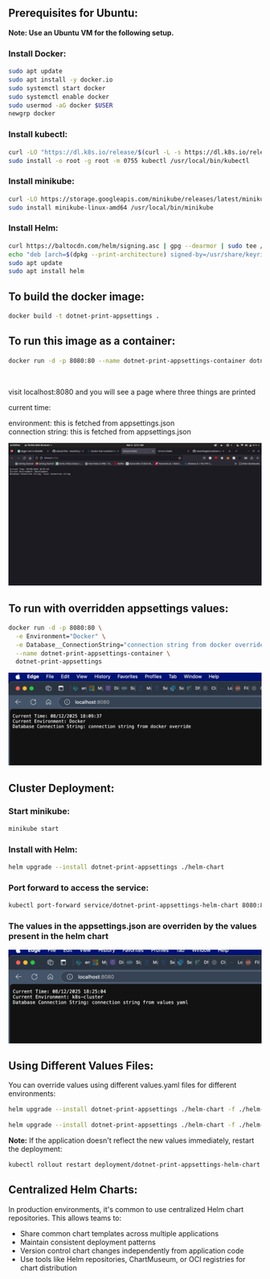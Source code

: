 ## Prerequisites for Ubuntu:

**Note: Use an Ubuntu VM for the following setup.**

### Install Docker:
```bash
sudo apt update
sudo apt install -y docker.io
sudo systemctl start docker
sudo systemctl enable docker
sudo usermod -aG docker $USER
newgrp docker
```

### Install kubectl:
```bash
curl -LO "https://dl.k8s.io/release/$(curl -L -s https://dl.k8s.io/release/stable.txt)/bin/linux/amd64/kubectl"
sudo install -o root -g root -m 0755 kubectl /usr/local/bin/kubectl
```

### Install minikube:
```bash
curl -LO https://storage.googleapis.com/minikube/releases/latest/minikube-linux-amd64
sudo install minikube-linux-amd64 /usr/local/bin/minikube
```

### Install Helm:
```bash
curl https://baltocdn.com/helm/signing.asc | gpg --dearmor | sudo tee /usr/share/keyrings/helm.gpg > /dev/null
echo "deb [arch=$(dpkg --print-architecture) signed-by=/usr/share/keyrings/helm.gpg] https://baltocdn.com/helm/stable/debian/ all main" | sudo tee /etc/apt/sources.list.d/helm-stable-debian.list
sudo apt update
sudo apt install helm
```

## To build the docker image:
```bash
docker build -t dotnet-print-appsettings .
```

## To run this image as a container:
```bash
docker run -d -p 8080:80 --name dotnet-print-appsettings-container dotnet-print-appsettings
```

<br>


visit localhost:8080 and you will see a page where three things are printed<br>

current time:<br>

environment: this is fetched from appsettings.json<br>
connection string: this is fetched from appsettings.json<br>

![Output Screenshot](images/output-ss.png)


## To run with overridden appsettings values:
```bash
docker run -d -p 8080:80 \
  -e Environment="Docker" \
  -e Database__ConnectionString="connection string from docker override" \
  --name dotnet-print-appsettings-container \
  dotnet-print-appsettings
```

![Docker Override Output Screenshot](images/docker-override-output.png)

## Cluster Deployment:

### Start minikube:
```bash
minikube start
```

### Install with Helm:
```bash
helm upgrade --install dotnet-print-appsettings ./helm-chart
```

### Port forward to access the service:
```bash
kubectl port-forward service/dotnet-print-appsettings-helm-chart 8080:80
```

### The values in the appsettings.json are overriden by the values present in the helm chart
![K8s Override Output Screenshot](images/k8s-override-output.png)

## Using Different Values Files:

You can override values using different values.yaml files for different environments:

```bash
helm upgrade --install dotnet-print-appsettings ./helm-chart -f ./helm-chart/values-prod.yaml
```

```bash
helm upgrade --install dotnet-print-appsettings ./helm-chart -f ./helm-chart/values-staging.yaml
```

**Note:** If the application doesn't reflect the new values immediately, restart the deployment:
```bash
kubectl rollout restart deployment/dotnet-print-appsettings-helm-chart
```

## Centralized Helm Charts:

In production environments, it's common to use centralized Helm chart repositories. This allows teams to:
- Share common chart templates across multiple applications
- Maintain consistent deployment patterns
- Version control chart changes independently from application code
- Use tools like Helm repositories, ChartMuseum, or OCI registries for chart distribution


